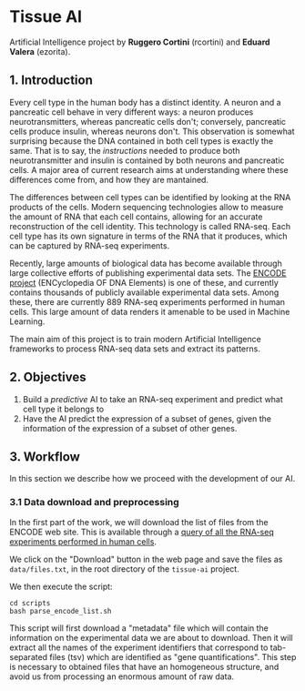 # Tissue AI

Artificial Intelligence project by **Ruggero Cortini** (rcortini) and **Eduard
Valera** (ezorita).

## 1. Introduction

Every cell type in the human body has a distinct identity. A neuron and a
pancreatic cell behave in very different ways: a neuron produces
neurotransmitters, whereas pancreatic cells don't; conversely, pancreatic cells
produce insulin, whereas neurons don't. This observation is somewhat surprising
because the DNA contained in both cell types is exactly the same. That is to
say, the *instructions* needed to produce both neurotransmitter and insulin is
contained by both neurons and pancreatic cells. A major area of current research
aims at understanding where these differences come from, and how they are
mantained.

The differences between cell types can be identified by looking at the RNA
products of the cells. Modern sequencing technologies allow to measure the
amount of RNA that each cell contains, allowing for an accurate reconstruction
of the cell identity. This technology is called RNA-seq. Each cell type has its
own signature in terms of the RNA that it produces, which can be captured by
RNA-seq experiments.

Recently, large amounts of biological data has become available through large
collective efforts of publishing experimental data sets. The [ENCODE
project](https://www.encodeproject.org) (ENCyclopedia OF DNA Elements) is one of
these, and currently contains thousands of publicly available experimental data
sets. Among these, there are currently 889 RNA-seq experiments performed in
human cells. This large amount of data renders it amenable to be used in Machine
Learning.

The main aim of this project is to train modern Artificial Intelligence
frameworks to process RNA-seq data sets and extract its patterns.

## 2. Objectives

1. Build a *predictive* AI to take an RNA-seq experiment and predict what cell
   type it belongs to
2. Have the AI predict the expression of a subset of genes, given the
   information of the expression of a subset of other genes.

## 3. Workflow

In this section we describe how we proceed with the development of our AI.

### 3.1 Data download and preprocessing

In the first part of the work, we will download the list of files from the
ENCODE web site. This is available through a [query of all the RNA-seq
experiments performed in human cells](https://www.encodeproject.org/search/?type=Experiment&assay_term_name=RNA-seq&replicates.library.biosample.donor.organism.scientific_name=Homo+sapiens).

We click on the "Download" button in the web page and save the files as
`data/files.txt`, in the root directory of the `tissue-ai` project.

We then execute the script:

```
cd scripts
bash parse_encode_list.sh
```

This script will first download a "metadata" file which will contain the
information on the experimental data we are about to download. Then it will
extract all the names of the experiment identifiers that correspond to
tab-separated files (tsv) which are identified as "gene quantifications". This
step is necessary to obtained files that have an homogeneous structure, and
avoid us from processing an enormous amount of raw data.
